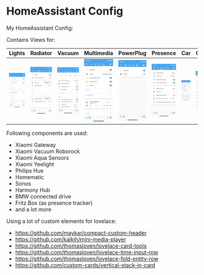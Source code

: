 # HomeAssistant Config

My HomeAssistant Config:

Contains Views for:

Lights | Radiator | Vacuum | Multimedia | PowerPlug | Presence | Car | Others
---------- | ----------- | ------------ | ----------- | ----------- | ----------- | ----------- | -----------
<img src="https://github.com/deluxestyle/Home-AssistantConfig/blob/master/docs/screenshots/IMG_20190120_161741.PNG" alt="Lichter" > | <img src="https://github.com/deluxestyle/Home-AssistantConfig/blob/master/docs/screenshots/IMG_20190120_161751.PNG" alt="Heizung"> | <img src="https://github.com/deluxestyle/Home-AssistantConfig/blob/master/docs/screenshots/IMG_20190120_161804.PNG" alt="Staubsauger"> | <img src="https://github.com/deluxestyle/Home-AssistantConfig/blob/master/docs/screenshots/IMG_20190120_161815.PNG" alt="Multimedia"> | <img src="https://github.com/deluxestyle/Home-AssistantConfig/blob/master/docs/screenshots/IMG_20190120_161825.PNG" alt="Steckdosen"> | <img src="https://github.com/deluxestyle/Home-AssistantConfig/blob/master/docs/screenshots/IMG_20190120_161832.PNG" alt="Anwesenheit"> | <img src="https://github.com/deluxestyle/Home-AssistantConfig/blob/master/docs/screenshots/IMG_20190120_161848.PNG" alt="Auto"> | <img src="https://github.com/deluxestyle/Home-AssistantConfig/blob/master/docs/screenshots/IMG_20190120_161901.PNG" alt="Sonstiges"> |

Following components are used:
* Xiaomi Gateway
* Xiaomi Vacuum Roborock
* Xiaomi Aqua Sensors
* Xiaomi Yeelight
* Philips Hue
* Homematic
* Sonos
* Harmony Hub
* BMW connected drive
* Fritz.Box (as presence tracker)
* and a lot more

Using a lot of custom elements for lovelace:
* https://github.com/maykar/compact-custom-header
* https://github.com/kalkih/mini-media-player
* https://github.com/thomasloven/lovelace-card-tools
* https://github.com/thomasloven/lovelace-time-input-row
* https://github.com/thomasloven/lovelace-fold-entity-row
* https://github.com/custom-cards/vertical-stack-in-card
